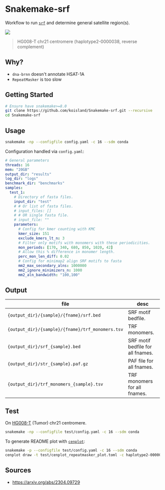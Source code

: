 # Snakemake-srf

Workflow to run [`srf`](https://github.com/lh3/srf) and determine general satellite region(s).

![](test/haplotype2-0000038.png)
> HG008-T chr21 centromere (haplotype2-0000038, reverse complement)

## Why?
* `dna-brnn` doesn't annotate HSAT-1A
* `RepeatMasker` is too slow

## Getting Started
```sh
# Ensure have snakemake>=8.0
git clone https://github.com/koisland/Snakemake-srf.git --recursive
cd Snakemake-srf
```

## Usage
```bash
snakemake -np --configfile config.yaml -c 16 --sdm conda
```

Configuration handled via `config.yaml`:
```yaml
# General parameters
threads: 16
mem: "20GB"
output_dir: "results"
log_dir: "logs"
benchmark_dir: "benchmarks"
samples:
  test_1: 
    # Directory of fasta files.
    input_dir: "test"
    # # Or list of fasta files.
    # input_files: []
    # # OR single fasta file.
    # input_file: ""
    parameters: 
      # Config for kmer counting with KMC
      kmer_size: 151
      exclude_kmers_lt_n: 3
      # Filter only motifs with monomers with these periodicities.
      mon_periods: [170, 340, 680, 850, 1020, 42]
      # Allow this % difference in monomer length.
      perc_mon_len_diff: 0.02
      # Config for minimap2 align SRF motifs to fasta
      mm2_max_secondary_alns: 1000000
      mm2_ignore_minimizers_n: 1000
      mm2_aln_bandwidth: "100,100"
```

## Output
|file|desc|
|-|-|
|`{output_dir}/{sample}/{fname}/srf.bed`|SRF motif bedfile.|
|`{output_dir}/{sample}/{fname}/trf_monomers.tsv`|TRF monomers.|
|`{output_dir}/srf_{sample}.bed`|SRF motif bedfile for all fnames.|
|`{output_dir}/str_{sample}.paf.gz`|PAF file for all fnames.|
|`{output_dir}/trf_monomers_{sample}.tsv`|TRF monomers for all fnames.|

## Test
On [HG008-T](https://www.nist.gov/programs-projects/cancer-genome-bottle) (Tumor) chr21 centromere.
```sh
snakemake -np --configfile test/config.yaml -c 16 --sdm conda
```

To generate README plot with [`cenplot`](https://github.com/logsdon-lab/CenPlot):
```sh
snakemake -p --configfile test/config.yaml -c 16 --sdm conda
cenplot draw -t test/cenplot_repeatmasker_plot.toml -c haplotype2-0000038
```

## Sources
* https://arxiv.org/abs/2304.09729
